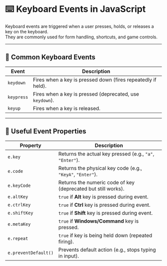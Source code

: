 # ⌨️ Keyboard Events in JavaScript

Keyboard events are triggered when a user presses, holds, or releases a key on the keyboard.  
They are commonly used for form handling, shortcuts, and game controls.

---

## 📌 Common Keyboard Events

| Event | Description |
|-------|-------------|
| `keydown` | Fires when a key is pressed down (fires repeatedly if held). |
| `keypress` | Fires when a key is pressed (deprecated, use `keydown`). |
| `keyup` | Fires when a key is released. |

---

## 📌 Useful Event Properties

| Property | Description |
|----------|-------------|
| `e.key` | Returns the actual key pressed (e.g., `"a"`, `"Enter"`). |
| `e.code` | Returns the physical key code (e.g., `"KeyA"`, `"Enter"`). |
| `e.keyCode` | Returns the numeric code of key (deprecated but still works). |
| `e.altKey` | `true` if **Alt** key is pressed during event. |
| `e.ctrlKey` | `true` if **Ctrl** key is pressed during event. |
| `e.shiftKey` | `true` if **Shift** key is pressed during event. |
| `e.metaKey` | `true` if **Windows/Command** key is pressed. |
| `e.repeat` | `true` if key is being held down (repeated firing). |
| `e.preventDefault()` | Prevents default action (e.g., stops typing in input). |

